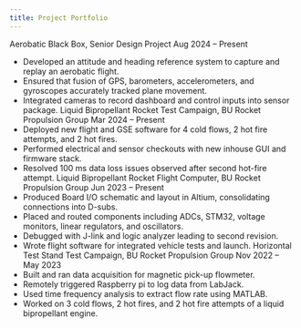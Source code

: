 ```yaml
---
title: Project Portfolio
---
```


Aerobatic Black Box, Senior Design Project Aug 2024 – Present
- Developed an attitude and heading reference system to capture and replay an aerobatic flight.
- Ensured that fusion of GPS, barometers, accelerometers, and gyroscopes accurately tracked plane movement.
- Integrated cameras to record dashboard and control inputs into sensor package.
Liquid Bipropellant Rocket Test Campaign, BU Rocket Propulsion Group Mar 2024 – Present
-  Deployed new flight and GSE software for 4 cold flows, 2 hot fire attempts, and 2 hot fires.
- Performed electrical and sensor checkouts with new inhouse GUI and firmware stack.
- Resolved 100 ms data loss issues observed after second hot-fire attempt.
Liquid Bipropellant Rocket Flight Computer, BU Rocket Propulsion Group Jun 2023 – Present
- Produced Board I/O schematic and layout in Altium, consolidating connections into D-subs.
- Placed and routed components including ADCs, STM32, voltage monitors, linear regulators, and oscillators.
- Debugged with J-link and logic analyzer leading to second revision.
- Wrote flight software for integrated vehicle tests and launch.
Horizontal Test Stand Test Campaign, BU Rocket Propulsion Group Nov 2022 – May 2023
- Built and ran data acquisition for magnetic pick-up flowmeter.
- Remotely triggered Raspberry pi to log data from LabJack.
- Used time frequency analysis to extract flow rate using MATLAB.
- Worked on 3 cold flows, 2 hot fires, and 2 hot fire attempts of a liquid bipropellant engine.
